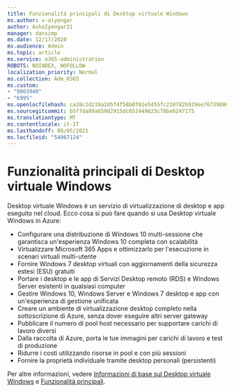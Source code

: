```yaml
---
title: Funzionalità principali di Desktop virtuale Windows
ms.author: v-aiyengar
author: AshaIyengar21
manager: dansimp
ms.date: 12/17/2020
ms.audience: Admin
ms.topic: article
ms.service: o365-administration
ROBOTS: NOINDEX, NOFOLLOW
localization_priority: Normal
ms.collection: Adm_O365
ms.custom:
- "9003940"
- "6995"
ms.openlocfilehash: ca28c1d219a2d5f4f58b0f01e5455fc210782b929ee767398867485b4ad8761f
ms.sourcegitcommit: b5f7da89a650d2915dc652449623c78be6247175
ms.translationtype: MT
ms.contentlocale: it-IT
ms.lasthandoff: 08/05/2021
ms.locfileid: "54067124"
---
```

# <a name="key-capabilities-of-windows-virtual-desktop"></a>Funzionalità principali di Desktop virtuale Windows

Desktop virtuale Windows è un servizio di virtualizzazione di desktop e app eseguito nel cloud. Ecco cosa si può fare quando si usa Desktop virtuale Windows in Azure:

- Configurare una distribuzione di Windows 10 multi-sessione che garantisca un'esperienza Windows 10 completa con scalabilità
- Virtualizzare Microsoft 365 Apps e ottimizzarlo per l'esecuzione in scenari virtuali multi-utente
- Fornire Windows 7 desktop virtuali con aggiornamenti della sicurezza estesi (ESU) gratuiti
- Portare i desktop e le app di Servizi Desktop remoto (RDS) e Windows Server esistenti in qualsiasi computer
- Gestire Windows 10, Windows Server e Windows 7 desktop e app con un'esperienza di gestione unificata
- Creare un ambiente di virtualizzazione desktop completo nella sottoscrizione di Azure, senza dover eseguire altri server gateway
- Pubblicare il numero di pool host necessario per supportare carichi di lavoro diversi
- Dalla raccolta di Azure, porta le tue immagini per carichi di lavoro e test di produzione
- Ridurre i costi utilizzando risorse in pool e con più sessioni
- Fornire la proprietà individuale tramite desktop personali (persistenti)

Per altre informazioni, vedere [Informazioni di base sul Desktop virtuale Windows](https://go.microsoft.com/fwlink/?linkid=2127033) e [Funzionalità principali](https://go.microsoft.com/fwlink/?linkid=2127033).

